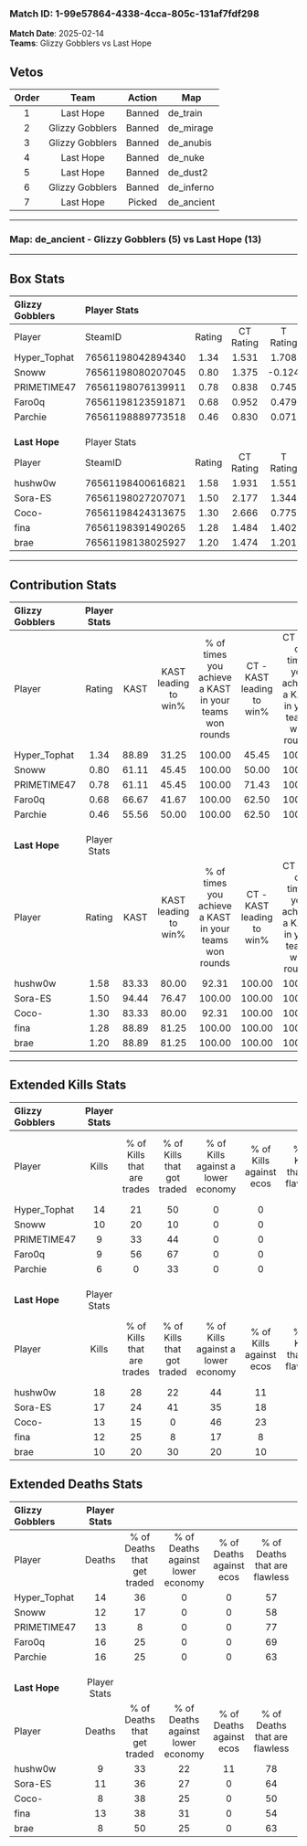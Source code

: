 ### Match ID: 1-99e57864-4338-4cca-805c-131af7fdf298  
**Match Date**: 2025-02-14  
**Teams**: Glizzy Gobblers vs Last Hope  

## Vetos  

| Order | Team | Action | Map |
| :---: | :--: | :----: | --- |
| 1 | Last Hope | Banned | de_train |
| 2 | Glizzy Gobblers | Banned | de_mirage |
| 3 | Glizzy Gobblers | Banned | de_anubis |
| 4 | Last Hope | Banned | de_nuke |
| 5 | Last Hope | Banned | de_dust2 |
| 6 | Glizzy Gobblers | Banned | de_inferno |
| 7 | Last Hope | Picked | de_ancient |

---  

### **Map**: de_ancient - Glizzy Gobblers (5) vs Last Hope (13)  
---  

## Box Stats  

| **Glizzy Gobblers** | Player Stats      |        |           |          |       |       |       |         |        |      |     |
| :- | :- | :-: | :-: | :-: | :-: | :-: | :-: | :-: | :-: | :-: | :-: |
| Player              | SteamID           | Rating | CT Rating | T Rating | KAST  |  ADR  | Kills | Assists | Deaths | K/D  | HS% |
| Hyper_Tophat        | 76561198042894340 |  1.34  |   1.531   |  1.708   | 88.89 | 105.5 |  14   |    6    |   14   | 1.00 | 64  |
| Snoww               | 76561198080207045 |  0.80  |   1.375   |  -0.124  | 61.11 | 49.8  |  10   |    2    |   12   | 0.83 | 20  |
| PRIMETIME47         | 76561198076139911 |  0.78  |   0.838   |  0.745   | 61.11 | 62.6  |   9   |    4    |   13   | 0.69 | 33  |
| Faro0q              | 76561198123591871 |  0.68  |   0.952   |  0.479   | 66.67 | 49.4  |   9   |    2    |   16   | 0.56 | 44  |
| Parchie             | 76561198889773518 |  0.46  |   0.830   |  0.071   | 55.56 | 48.4  |   6   |    4    |   16   | 0.38 | 33  |
|                     |                   |        |           |          |       |       |       |         |        |      |     |
|                     |                   |        |           |          |       |       |       |         |        |      |     |
|                     |                   |        |           |          |       |       |       |         |        |      |     |
| **Last Hope**       | Player Stats      |        |           |          |       |       |       |         |        |      |     |
| Player              | SteamID           | Rating | CT Rating | T Rating | KAST  |  ADR  | Kills | Assists | Deaths | K/D  | HS% |
| hushw0w             | 76561198400616821 |  1.58  |   1.931   |  1.551   | 83.33 | 90.5  |  18   |    4    |   9    | 2.00 | 33  |
| Sora-ES             | 76561198027207071 |  1.50  |   2.177   |  1.344   | 94.44 | 76.2  |  17   |    3    |   11   | 1.55 | 52  |
| Coco-               | 76561198424313675 |  1.30  |   2.666   |  0.775   | 83.33 | 69.4  |  13   |    4    |   8    | 1.63 | 46  |
| fina                | 76561198391490265 |  1.28  |   1.484   |  1.402   | 88.89 | 99.6  |  12   |   11    |   13   | 0.92 | 75  |
| brae                | 76561198138025927 |  1.20  |   1.474   |  1.201   | 88.89 | 66.5  |  10   |    6    |   8    | 1.25 | 50  |
---  

## Contribution Stats  

| **Glizzy Gobblers** | Player Stats |       |                      |                                                        |                           |                                                             |                          |                                                            |
| :- | :-: | :-: | :-: | :-: | :-: | :-: | :-: | :-: |
| Player              |    Rating    | KAST  | KAST leading to win% | % of times you achieve a KAST in your teams won rounds | CT - KAST leading to win% | CT - % of times you achieve a KAST in your teams won rounds | T - KAST leading to win% | T - % of times you achieve a KAST in your teams won rounds |
| Hyper_Tophat        |     1.34     | 88.89 |        31.25         |                         100.00                         |           45.45           |                           100.00                            |           0.00           |                            0.00                            |
| Snoww               |     0.80     | 61.11 |        45.45         |                         100.00                         |           50.00           |                           100.00                            |           0.00           |                            0.00                            |
| PRIMETIME47         |     0.78     | 61.11 |        45.45         |                         100.00                         |           71.43           |                           100.00                            |           0.00           |                            0.00                            |
| Faro0q              |     0.68     | 66.67 |        41.67         |                         100.00                         |           62.50           |                           100.00                            |           0.00           |                            0.00                            |
| Parchie             |     0.46     | 55.56 |        50.00         |                         100.00                         |           62.50           |                           100.00                            |           0.00           |                            0.00                            |
|                     |              |       |                      |                                                        |                           |                                                             |                          |                                                            |
|                     |              |       |                      |                                                        |                           |                                                             |                          |                                                            |
|                     |              |       |                      |                                                        |                           |                                                             |                          |                                                            |
| **Last Hope**       | Player Stats |       |                      |                                                        |                           |                                                             |                          |                                                            |
| Player              |    Rating    | KAST  | KAST leading to win% | % of times you achieve a KAST in your teams won rounds | CT - KAST leading to win% | CT - % of times you achieve a KAST in your teams won rounds | T - KAST leading to win% | T - % of times you achieve a KAST in your teams won rounds |
| hushw0w             |     1.58     | 83.33 |        80.00         |                         92.31                          |          100.00           |                           100.00                            |          66.67           |                           85.71                            |
| Sora-ES             |     1.50     | 94.44 |        76.47         |                         100.00                         |          100.00           |                           100.00                            |          63.64           |                           100.00                           |
| Coco-               |     1.30     | 83.33 |        80.00         |                         92.31                          |          100.00           |                           100.00                            |          66.67           |                           85.71                            |
| fina                |     1.28     | 88.89 |        81.25         |                         100.00                         |          100.00           |                           100.00                            |          70.00           |                           100.00                           |
| brae                |     1.20     | 88.89 |        81.25         |                         100.00                         |          100.00           |                           100.00                            |          70.00           |                           100.00                           |
---  

## Extended Kills Stats  

| **Glizzy Gobblers** | Player Stats |                            |                            |                                    |                         |                              |                                 |                                       |                    |           |
| :- | :-: | :-: | :-: | :-: | :-: | :-: | :-: | :-: | :-: | :-: |
| Player              |    Kills     | % of Kills that are trades | % of Kills that got traded | % of Kills against a lower economy | % of Kills against ecos | % of Kills that are flawless | % of Kills that are close duels | % of Kills that are assisted by flash | Pistol Round Kills | AWP Kills |
| Hyper_Tophat        |      14      |             21             |             50             |                 0                  |            0            |              64              |               14                |                   7                   |         0          |     2     |
| Snoww               |      10      |             20             |             10             |                 0                  |            0            |              90              |                0                |                  10                   |         6          |     2     |
| PRIMETIME47         |      9       |             33             |             44             |                 0                  |            0            |              56              |               22                |                   0                   |         1          |     1     |
| Faro0q              |      9       |             56             |             67             |                 0                  |            0            |              33              |                0                |                   0                   |         0          |     1     |
| Parchie             |      6       |             0              |             33             |                 0                  |            0            |              67              |                0                |                  17                   |         0          |     1     |
|                     |              |                            |                            |                                    |                         |                              |                                 |                                       |                    |           |
|                     |              |                            |                            |                                    |                         |                              |                                 |                                       |                    |           |
|                     |              |                            |                            |                                    |                         |                              |                                 |                                       |                    |           |
| **Last Hope**       | Player Stats |                            |                            |                                    |                         |                              |                                 |                                       |                    |           |
| Player              |    Kills     | % of Kills that are trades | % of Kills that got traded | % of Kills against a lower economy | % of Kills against ecos | % of Kills that are flawless | % of Kills that are close duels | % of Kills that are assisted by flash | Pistol Round Kills | AWP Kills |
| hushw0w             |      18      |             28             |             22             |                 44                 |           11            |              56              |               17                |                  11                   |         5          |     2     |
| Sora-ES             |      17      |             24             |             41             |                 35                 |           18            |              71              |                0                |                   0                   |         0          |     4     |
| Coco-               |      13      |             15             |             0              |                 46                 |           23            |              85              |                8                |                   8                   |         0          |     2     |
| fina                |      12      |             25             |             8              |                 17                 |            8            |              50              |                0                |                   8                   |         0          |     1     |
| brae                |      10      |             20             |             30             |                 20                 |           10            |              60              |               20                |                   0                   |         0          |     1     |
## Extended Deaths Stats  

| **Glizzy Gobblers** | Player Stats |                             |                                   |                          |                               |                            |                           |               |
| :- | :-: | :-: | :-: | :-: | :-: | :-: | :-: | :-: |
| Player              |    Deaths    | % of Deaths that get traded | % of Deaths against lower economy | % of Deaths against ecos | % of Deaths that are flawless | % of Deaths that are close | % of Deaths while blinded | Deaths to AWP |
| Hyper_Tophat        |      14      |             36              |                 0                 |            0             |              57               |             14             |             7             |       0       |
| Snoww               |      12      |             17              |                 0                 |            0             |              58               |             8              |            17             |       2       |
| PRIMETIME47         |      13      |              8              |                 0                 |            0             |              77               |             8              |             8             |       2       |
| Faro0q              |      16      |             25              |                 0                 |            0             |              69               |             6              |             0             |       0       |
| Parchie             |      16      |             25              |                 0                 |            0             |              63               |             6              |             0             |       1       |
|                     |              |                             |                                   |                          |                               |                            |                           |               |
|                     |              |                             |                                   |                          |                               |                            |                           |               |
|                     |              |                             |                                   |                          |                               |                            |                           |               |
| **Last Hope**       | Player Stats |                             |                                   |                          |                               |                            |                           |               |
| Player              |    Deaths    | % of Deaths that get traded | % of Deaths against lower economy | % of Deaths against ecos | % of Deaths that are flawless | % of Deaths that are close | % of Deaths while blinded | Deaths to AWP |
| hushw0w             |      9       |             33              |                22                 |            11            |              78               |             0              |             0             |       2       |
| Sora-ES             |      11      |             36              |                27                 |            0             |              64               |             9              |             0             |       1       |
| Coco-               |      8       |             38              |                25                 |            0             |              50               |             13             |            13             |       2       |
| fina                |      13      |             38              |                31                 |            0             |              54               |             8              |             8             |       2       |
| brae                |      8       |             50              |                25                 |            0             |              63               |             13             |            13             |       0       |
